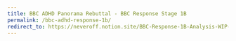 ```yaml
---
title: BBC ADHD Panorama Rebuttal - BBC Response Stage 1B
permalink: /bbc-adhd-response-1b/
redirect_to: https://neveroff.notion.site/BBC-Response-1B-Analysis-WIP-c5dbdbb69bac41c0b7325e5b0fb1a711
---
```

